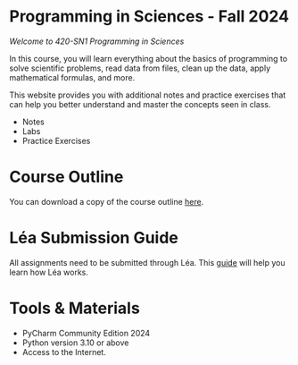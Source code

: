# Programming in Sciences - Fall 2024

*Welcome to 420-SN1 Programming in Sciences*

In this course, you will learn everything about the basics of programming to solve scientific problems, read data from files, clean up the data, apply mathematical formulas, and more. 



This website provides you with additional notes and practice exercises that can help you better understand and master the concepts seen in class. 

- Notes
- Labs 
- Practice Exercises



# Course Outline

You can download a copy of the course outline [here](https://john-abbott-college.github.io/SN1-Notes/Files/FALL2024.COMPUTER%20SCIENCE.420-SN1-GENERAL.pdf).



# Léa Submission Guide

All assignments need to be submitted through Léa. This [guide](https://john-abbott-college.github.io/SN1-Notes/Files/Léa%Guide.pdf) will help you learn how Léa works.



# Tools & Materials

- PyCharm Community Edition 2024
- Python version 3.10 or above
- Access to the Internet.
